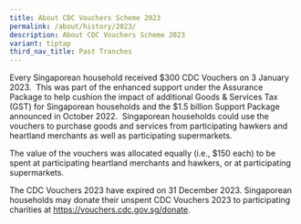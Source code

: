 ```yaml
---
title: About CDC Vouchers Scheme 2023
permalink: /about/history/2023/
description: About CDC Vouchers Scheme 2023
variant: tiptap
third_nav_title: Past Tranches
---
```

<p>Every Singaporean household received $300 CDC Vouchers on 3 January 2023.&nbsp; This was part of the enhanced support under the Assurance Package to help cushion the impact of additional Goods &amp; Services Tax (GST) for Singaporean households and the $1.5 billion Support Package announced in October 2022. &nbsp;Singaporean households could use the vouchers to purchase goods and services from participating hawkers and heartland merchants as well as participating supermarkets.</p><p>The value of the vouchers was allocated equally (i.e., $150 each) to be spent at participating heartland merchants and hawkers, or at participating supermarkets.</p><p>The CDC Vouchers 2023 have expired on 31 December 2023. Singaporean households may donate their unspent CDC Vouchers 2023 to participating charities at <a href="https://vouchers.cdc.gov.sg/donate" rel="noopener noreferrer nofollow" target="_blank">https://vouchers.cdc.gov.sg/donate</a>.</p><p></p>